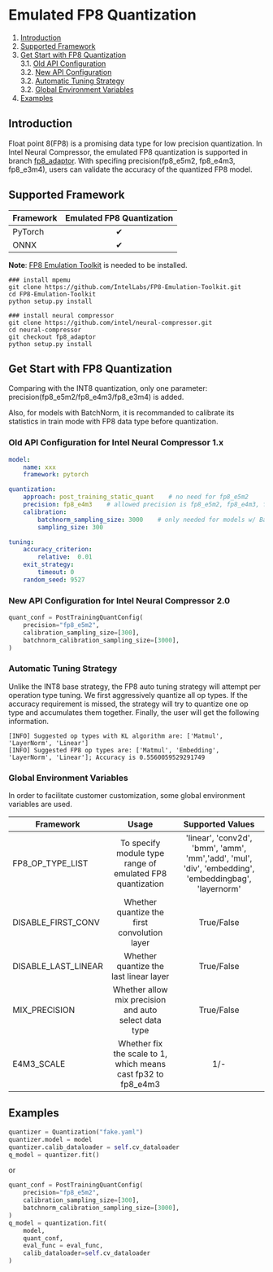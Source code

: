 Emulated FP8 Quantization
=======
1. [Introduction](#introduction)   
2. [Supported Framework](#supported-framework)   
3. [Get Start with FP8 Quantization](#get-start-with-fp8-quantization)   
    3.1. [Old API Configuration](#old-api-configuration-for-intel-neural-compressor-1x)   
    3.2. [New API Configuration](#new-api-configuration-for-intel-neural-compressor-20)  
    3.2. [Automatic Tuning Strategy](#automatic-tuning-strategy)  
    3.2. [Global Environment Variables](#global-environment-variables)  
4. [Examples](#examples)  

## Introduction
Float point 8(FP8) is a promising data type for low precision quantization. In Intel Neural Compressor, the emulated FP8 quantization is supported in branch [fp8_adaptor](https://github.com/intel/neural-compressor/tree/fp8_adaptor). With specifing precision(fp8_e5m2, fp8_e4m3, fp8_e3m4), users can validate the accuracy of the quantized FP8 model.



## Supported Framework
| Framework  | Emulated FP8 Quantization |
|------------|:-------------------------:|
| PyTorch    |          &#10004;         |
| ONNX       |          &#10004;         |

**Note**: [FP8 Emulation Toolkit](https://github.com/IntelLabs/FP8-Emulation-Toolkit) is needed to be installed.

```
### install mpemu
git clone https://github.com/IntelLabs/FP8-Emulation-Toolkit.git
cd FP8-Emulation-Toolkit  
python setup.py install

### install neural compressor
git clone https://github.com/intel/neural-compressor.git
cd neural-compressor
git checkout fp8_adaptor
python setup.py install 
```

## Get Start with FP8 Quantization

Comparing with the INT8 quantization, only one parameter: precision(fp8_e5m2/fp8_e4m3/fp8_e3m4) is added.

Also, for models with BatchNorm, it is recommanded to calibrate its statistics in train mode with FP8 data type before quantization.

### Old API Configuration for Intel Neural Compressor 1.x

```yaml
model:
    name: xxx
    framework: pytorch

quantization:
    approach: post_training_static_quant    # no need for fp8_e5m2
    precision: fp8_e4m3    # allowed precision is fp8_e5m2, fp8_e4m3, fp8_e3m4
    calibration:
        batchnorm_sampling_size: 3000    # only needed for models w/ BatchNorm
        sampling_size: 300

tuning:
    accuracy_criterion:
        relative:  0.01
    exit_strategy:
        timeout: 0
    random_seed: 9527
```

### New API Configuration for Intel Neural Compressor 2.0
```python
quant_conf = PostTrainingQuantConfig(
    precision="fp8_e5m2",
    calibration_sampling_size=[300],
    batchnorm_calibration_sampling_size=[3000],
)
```

### Automatic Tuning Strategy
Unlike the INT8 base strategy, the FP8 auto tuning strategy will attempt per operation type tuning. We first aggressively quantize all op types. If the accuracy requirement is missed, the strategy will try to quantize one op type and accumulates them together. Finally, the user will get the following information.

```log
[INFO] Suggested op types with KL algorithm are: ['Matmul', 'LayerNorm', 'Linear']
[INFO] Suggested FP8 op types are: ['Matmul', 'Embedding', 'LayerNorm', 'Linear']; Accuracy is 0.5560059529291749
```

### Global Environment Variables
In order to facilitate customer customization, some global environment variables are used.

| Framework  | Usage | Supported Values |
|------------|:-------:|:-------------------------:|
| FP8_OP_TYPE_LIST | To specify module type range of emulated FP8 quantization | 'linear', 'conv2d', 'bmm', 'amm', 'mm','add', 'mul', 'div', 'embedding', 'embeddingbag', 'layernorm' |
| DISABLE_FIRST_CONV | Whether quantize the first convolution layer | True/False |
| DISABLE_LAST_LINEAR | Whether quantize the last linear layer | True/False |
| MIX_PRECISION | Whether allow mix precision and auto select data type | True/False |
| E4M3_SCALE | Whether fix the scale to 1, which means cast fp32 to fp8_e4m3 | 1/- |


## Examples
```python
quantizer = Quantization("fake.yaml")
quantizer.model = model
quantizer.calib_dataloader = self.cv_dataloader
q_model = quantizer.fit()
```
or
```python
quant_conf = PostTrainingQuantConfig(
    precision="fp8_e5m2",
    calibration_sampling_size=[300],
    batchnorm_calibration_sampling_size=[3000],
)
q_model = quantization.fit(
    model,
    quant_conf,
    eval_func = eval_func,
    calib_dataloader=self.cv_dataloader
)
```

